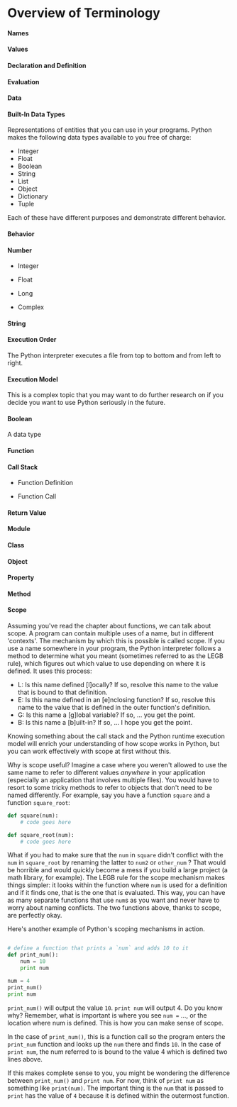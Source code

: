 # Overview of Terminology 

#### Names

#### Values

#### Declaration and Definition 

#### Evaluation

#### Data

#### Built-In Data Types

Representations of entities that you can use in your programs. Python makes the following data types available to you free of charge:

+ Integer 
+ Float 
+ Boolean 
+ String 
+ List
+ Object 
+ Dictionary 
+ Tuple 

Each of these have different purposes and demonstrate different behavior.

#### Behavior

#### Number

+ Integer

+ Float

+ Long 

+ Complex

#### String

#### Execution Order

The Python interpreter executes a file from top to bottom and from left to right. 

#### Execution Model

This is a complex topic that you may want to do further research on if you decide you want to use Python seriously in the future.

#### Boolean

A data type

#### Function

#### Call Stack

+ Function Definition

+ Function Call

#### Return Value

#### Module

#### Class

#### Object

#### Property

#### Method

#### Scope

Assuming you've read the chapter about functions, we can talk about scope. A program can contain multiple uses of a name, but in different 'contexts'. The mechanism by which this is possible is called scope.  If you use a name somewhere in your program, the Python interpreter follows a method to determine what you meant (sometimes referred to as the LEGB rule), which figures out which value to use depending on where it is defined. It uses this process:

+ L: Is this name defined [l]ocally? If so, resolve this name to the value that is bound to that definition.
+ E: Is this name defined in an [e]nclosing function? If so, resolve this name to the value that is defined in the outer function's definition.
+ G: Is this name a [g]lobal variable? If so, ... you get the point.
+ B: Is this name a [b]uilt-in? If so, ... I hope you get the point.

Knowing something about the call stack and the Python runtime execution model will enrich your understanding of how scope works in Python, but you can work effectively with scope at first without this.  

Why is scope useful? Imagine a case where you weren't allowed to use the same name to refer to different values *anywhere* in your application (especially an application that involves multiple files).  You would have to resort to some tricky methods to refer to objects that don't need to be named differently. For example, say you have a function `square` and a function `square_root`:

````python
def square(num):
    # code goes here

def square_root(num):
    # code goes here
````

What if you had to make sure that the `num` in `square` didn't conflict with the `num` in `square_root` by renaming the latter to `num2` or `other_num` ? That would be horrible and would quickly become a mess if you build a large project (a math library, for example). The LEGB rule for the scope mechanism makes things simpler: it looks within the function where `num` is used for a definition and if it finds one, that is the one that is evaluated. This way, you can have as many separate functions that use `num`s as you want and never have to worry about naming conflicts. The two functions above, thanks to scope, are perfectly okay. 

Here's another example of Python's scoping mechanisms in action. 

````python

# define a function that prints a `num` and adds 10 to it
def print_num():
    num = 10 
    print num

num = 4
print_num()
print num
````

`print_num()` will output the value `10`. `print num` will output 4. Do you know why? Remember, what is important is where you see `num =` ..., or the location where num is defined.  This is how you can make sense of scope.

In the case of `print_num()`, this is a function call so the program enters the `print_num` function and looks up the `num` there and finds `10`. In the case of `print num`, the num referred to is bound to the value 4 which is defined two lines above.

If this makes complete sense to you, you might be wondering the difference between `print_num()` and `print num`.  For now, think of `print num` as something like `print(num)`. The important thing is the `num` that is passed to `print` has the value of `4` because it is defined within the outermost function.  


